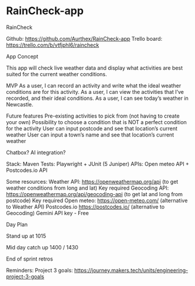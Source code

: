 # RainCheck-app
RainCheck

Github: https://github.com/Aurthex/RainCheck-app 
Trello board: https://trello.com/b/vtfjphI6/raincheck 

App Concept

This app will check live weather data and display what activities are best suited for the current weather conditions.


MVP
As a user, I can record an activity and write what the ideal weather conditions are for this activity.
As a user, I can view the activities that I’ve recorded, and their ideal conditions.
As a user, I can see today’s weather in Newcastle.


Future features
Pre-existing activities to pick from (not having to create your own)
Possibility to choose a condition that is NOT a perfect condition for the activity
User can input postcode and see that location’s current weather
User can input a town’s name and see that location’s current weather

Chatbox? 
AI integration?


Stack:
Maven
Tests: Playwright + JUnit (5 Juniper)
APIs: Open meteo API + Postcodes.io API 


Some resources:
Weather API: https://openweathermap.org/api (to get weather conditions from long and lat) Key required
Geocoding API: https://openweathermap.org/api/geocoding-api (to get lat and long from postcode) Key required
Open meteo: https://open-meteo.com/ (alternative to Weather API)
Postcodes.io https://postcodes.io/ (alternative to Geocoding)
Gemini API key - Free



Day Plan 

Stand up at 1015

Mid day catch up 1400 / 1430

End of sprint retros



Reminders:
Project 3 goals: https://journey.makers.tech/units/engineering-project-3-goals 